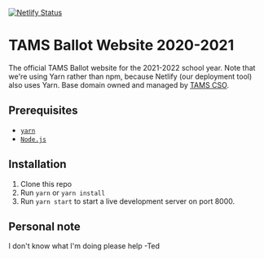 [![Netlify Status](https://api.netlify.com/api/v1/badges/03ef8b10-e6b2-4044-bd1c-167c1e2d3e73/deploy-status)](https://app.netlify.com/sites/wizardly-archimedes-2d54c6/deploys)

TAMS Ballot Website 2020-2021
=
The official TAMS Ballot website for the 2021-2022 school year. Note that we're using Yarn rather than npm, because Netlify (our deployment tool) also uses Yarn. Base domain owned and managed by [TAMS CSO](https://cso.tams.club/).

Prerequisites
-
* [`yarn`](https://classic.yarnpkg.com/en/docs/install)
* [`Node.js`](https://nodejs.org/)

Installation
-

1. Clone this repo
2. Run `yarn` or `yarn install`
3. Run `yarn start` to start a live development server on port 8000.

Personal note
-

I don't know what I'm doing please help
-Ted



